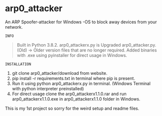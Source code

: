 # arp0_attacker
An ARP Spoofer-attacker for Windows -OS to block away devices from your network.

```INFO```
>Built in Python 3.8.2.
>arp0_attackerx.py is Upgraded arp0_attacker.py.
>(Old) -> Older version files that are no longer required.
>Added binaries with .exe using pyinstaller for direct usage in Windows.
>
```INSTALLATION```
1) git clone arp0_attacker/download from website.
2) pip install -r requirements.txt in terminal where pip is present.
3) Run it using python arp0_attackerx.py in terminal. (Windows Terminal with python interpreter preinstalled)
4) For direct usage clone the arp0_attackerx1.1.0.rar  and run arp0_attackerx1.1.0.exe in arp0_attackerx1.1.0 folder in Windows. 



  This is my 1st project so sorry for the weird setup and readme files.
